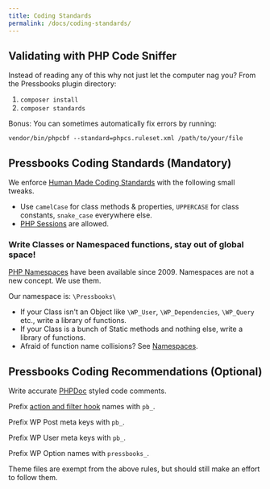 ```yaml
---
title: Coding Standards
permalink: /docs/coding-standards/
---
```


## Validating with PHP Code Sniffer

Instead of reading any of this why not just let the computer nag you? From the Pressbooks plugin directory:

1.  `composer install`
2.  `composer standards`

Bonus: You can sometimes automatically fix errors by running:

`vendor/bin/phpcbf --standard=phpcs.ruleset.xml /path/to/your/file`

## Pressbooks Coding Standards (Mandatory)

We enforce [Human Made Coding Standards][1] with the following small tweaks.

- Use `camelCase` for class methods & properties, `UPPERCASE` for class constants, `snake_case` everywhere else.
- [PHP Sessions][2] are allowed.

### Write Classes or Namespaced functions, stay out of global space!

[PHP Namespaces][3] have been available since 2009. Namespaces are not a new concept. We use them.

Our namespace is: `\Pressbooks\`

- If your Class isn't an Object like `\WP_User`, `\WP_Dependencies`, `\WP_Query` etc., write a library of functions.
- If your Class is a bunch of Static methods and nothing else, write a library of functions.
- Afraid of function name collisions? See [Namespaces][3].

## Pressbooks Coding Recommendations (Optional)

Write accurate [PHPDoc][4] styled code comments.

Prefix [action and filter hook][5] names with `pb_`.

Prefix WP Post meta keys with `pb_`.

Prefix WP User meta keys with `pb_`.

Prefix WP Option names with `pressbooks_`.

Theme files are exempt from the above rules, but should still make an effort to follow them.

[1]: https://github.com/humanmade/coding-standards
[2]: http://php.net/manual/en/book.session.php
[3]: https://secure.php.net/manual/en/language.namespaces.php
[4]: http://en.wikipedia.org/wiki/PHPDoc
[5]: https://developer.wordpress.org/plugins/hooks/

